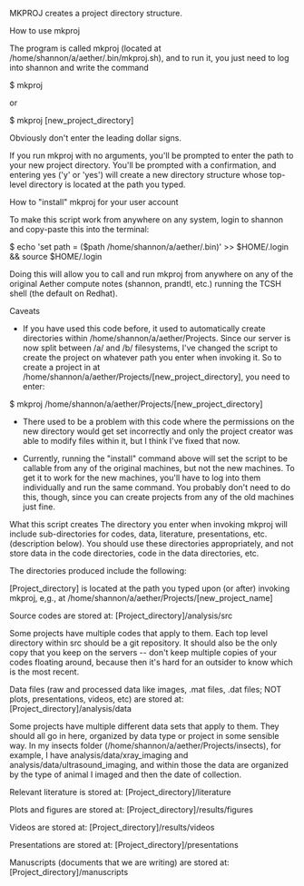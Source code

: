 MKPROJ creates a project directory structure. 

How to use mkproj

The program is called mkproj (located at /home/shannon/a/aether/.bin/mkproj.sh), and to run it, you just need to log into shannon and write the command

$ mkproj

or 

$ mkproj [new_project_directory]

Obviously don't enter the leading dollar signs.

If you run mkproj with no arguments, you'll be prompted to enter the path to your new project directory. You'll be prompted with a confirmation, and entering yes ('y' or 'yes') will create a new directory structure whose top-level directory is located at the path you typed.

How to "install" mkproj for your user account

To make this script work from anywhere on any system, login to shannon and copy-paste this into the terminal:

$ echo 'set path = ($path /home/shannon/a/aether/.bin)' >> $HOME/.login && source $HOME/.login

Doing this will allow you to call and run mkproj from anywhere on any of the original Aether compute notes (shannon, prandtl, etc.) running the TCSH shell (the default on Redhat). 

Caveats

- If you have used this code before, it used to automatically create directories within /home/shannon/a/aether/Projects. Since our server is now split between /a/ and /b/ filesystems, I've changed the script to create the project on whatever path you enter when invoking it. So to create a project in at /home/shannon/a/aether/Projects/[new_project_directory], you need to enter:

$ mkproj /home/shannon/a/aether/Projects/[new_project_directory]

- There used to be a problem with this code where the permissions on the new directory would get set incorrectly and only the project creator was able to modify files within it, but I think I've fixed that now.

- Currently, running the "install" command above will set the script to be callable from any of the original machines, but not the new machines. To get it to work for the new machines, you'll have to log into them individually and run the same command. You probably don't need to do this, though, since you can create projects from any of the old machines just fine.

What this script creates
The directory you enter when invoking mkproj will include sub-directories for codes, data, literature, presentations, etc. (description below). You should use these directories appropriately, and not store data in the code directories, code in the data directories, etc. 

The directories produced include the following:

[Project_directory] is located at the path you typed upon (or after) invoking mkproj, e,g., at /home/shannon/a/aether/Projects/[new_project_name]

Source codes are stored at:
[Project_directory]/analysis/src

Some projects have multiple codes that apply to them. Each top level directory within src should be a git repository. It should also be the only copy that you keep on the servers -- don't keep multiple copies of your codes floating around, because then it's hard for an outsider to know which is the most recent.

Data files (raw and processed data like images, .mat files, .dat files; NOT plots, presentations, videos, etc) are stored at:
[Project_directory]/analysis/data

Some projects have multiple different data sets that apply to them. They should all go in here, organized by data type or project in some sensible way. In my insects folder (/home/shannon/a/aether/Projects/insects), for example, I have analysis/data/xray_imaging and analysis/data/ultrasound_imaging, and within those the data are organized by the type of animal I imaged and then the date of collection. 

Relevant literature is stored at:
[Project_directory]/literature

Plots and figures are stored at:
[Project_directory]/results/figures

Videos are stored at:
[Project_directory]/results/videos

Presentations are stored at:
[Project_directory]/presentations

Manuscripts (documents that we are writing) are stored at:
[Project_directory]/manuscripts